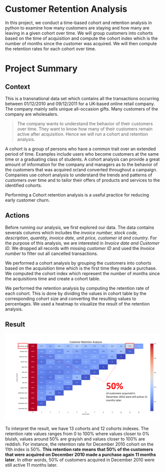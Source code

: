 # Customer Retention Analysis

 In this project, we conduct a time-based cohort and retention analysis in python to examine how many customers are staying and how many are leaving in a given cohort over time. We will group customers into cohorts based on the time of acquisition and compute the cohort index which is the number of months since the customer was acquired. We will then compute the retention rates for each cohort over time.
 

# Project Summary


## Context

This is a transnational data set which contains all the transactions occurring between 01/12/2010 and 09/12/2011 for a UK-based online retail company. The company mainly sells unique all-occasion gifts. Many customers of the company are wholesalers.

> The company wants to understand the behavior of their customers over time. They want to know how many of their customers remain active after acquisition. Hence we will run a cohort and retention analysis.

A cohort is a group of persons who have a common trait over an extended period of time. Examples include users who become customers at the same time or a graduating class of students. A cohort analysis can provide a great amount of information for the company and managers as to the behavior of the customers that was acquired or/and converted throughout a campaign. Companies use cohort analysis to understand the trends and patterns of customers over time and to tailor their offers of products and services to the identified cohorts.

Performing a Cohort retention analysis is a useful practice for reducing early customer churn.

## Actions

Before running our analysis, we first explored our data. The data contains severals columns which includes the *invoice number, stock code, description, quantity, invoice date, unit price, customer id and country*. For the purpose of this analysis, we are interested in *Invoice date and Customer ID*. We dropped all records with missing *customer ID* and used the *Invoice number* to filter out all cancelled transactions. 

We performed a cohort analysis by grouping the customers into cohorts based on the acquisition time which is the first time they made a purchase. We computed the cohort index which represent the number of months since the acquisitions time and create a cohort table.

We performed the retention analysis by computing the retention rate of each cohort. This is done by dividing the values in cohort table by the corresponding cohort size and converting the resulting values to percentages. We used a heatmap to visualize the result of the retention analysis.

## Result

![RetentionTableHeatmap](./img/cohort_analysis_result.png)

To interpret the result, we have 13 cohorts and 12 cohorts indexes. The retention rate values ranges from 0 to 100% where values closer to 0% bluish, values around 50% are grayish and values closer to 100% are reddish. For instance, the retention rate for December 2010 cohort on the 11th index is 50%. **This retention rate means that 50% of the customers that were acquired on December 2010 made a purchase again 11 months later**. In other words, 50% of customers acquired in December 2010 were still active 11 months later.

